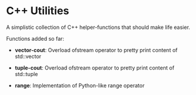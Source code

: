 # C++ Utilities

A simplistic collection of C++ helper-functions that should make life easier.

Functions added so far:

* **vector-cout**:  Overload ofstream operator to pretty print content of std::vector

* **tuple-cout**:   Overload ofstream operator to pretty print content of std::tuple

* **range**:        Implementation of Python-like range operator
